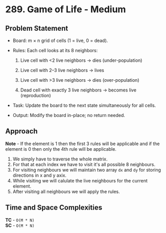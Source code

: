 # 289. Game of Life - Medium

## Problem Statement
- Board: m × n grid of cells (1 = live, 0 = dead).

- Rules: Each cell looks at its 8 neighbors:

  1. Live cell with <2 live neighbors → dies (under-population)
  
  2. Live cell with 2–3 live neighbors → lives
  
  3. Live cell with >3 live neighbors → dies (over-population)
  
  4. Dead cell with exactly 3 live neighbors → becomes live (reproduction)

- Task: Update the board to the next state simultaneously for all cells.

- Output: Modify the board in-place; no return needed.

## Approach
**Note** - If the element is 1 then the first 3 rules will be applicable and if the element is 0 then only the 4th rule will be applicable.<br>
1. We simply have to traverse the whole matrix.
2. For that at each index we have to visit it's all possible 8 neighbours.
3. For visiting neighbours we will maintain two array `dx` and `dy` for storing directions in x and y axix.
4. While visiting we will calulate the live neighbours for the current element.
5. After visiting all neighbours we will apply the rules.

## Time and Space Complexities
**TC** - `O(M * N)`<br>
**SC** - `O(M * N)`
